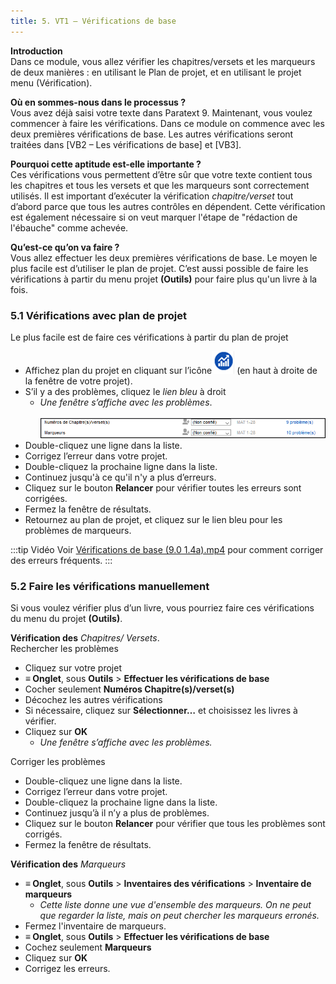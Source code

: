 ```yaml
---
title: 5. VT1 – Vérifications de base
---
```

**Introduction**  
Dans ce module, vous allez vérifier les chapitres/versets et les marqueurs de deux manières : en utilisant le Plan de projet, et en utilisant le projet menu (Vérification).

**Où en sommes-nous dans le processus ?**  
Vous avez déjà saisi votre texte dans Paratext 9. Maintenant, vous voulez commencer à faire les vérifications. Dans ce module on commence avec les deux premières vérifications de base. Les autres vérifications seront traitées dans [VB2 – Les vérifications de base] et [VB3].

**Pourquoi cette aptitude est-elle importante ?**  
Ces vérifications vous permettent d’être sûr que votre texte contient tous les chapitres et tous les versets et que les marqueurs sont correctement utilisés. Il est important d’exécuter la vérification *chapitre/verset* tout d’abord parce que tous les autres contrôles en dépendent. Cette vérification est également nécessaire si on veut marquer l'étape de "rédaction de l'ébauche" comme achevée.

**Qu’est-ce qu’on va faire ?**  
Vous allez effectuer les deux premières vérifications de base. Le moyen le plus facile est d’utiliser le plan de projet. C’est aussi possible de faire les vérifications à partir du menu projet **(Outils)** pour faire plus qu'un livre à la fois.


### 5.1 Vérifications avec plan de projet

Le plus facile est de faire ces vérifications à partir du plan de projet

-  Affichez plan du projet en cliquant sur l’icône![](../media/4b0b6eb237606727f105a01beffe64c2.png) (en haut à droite de la fenêtre de votre projet).
-  S’il y a des problèmes, cliquez le *lien bleu* à droit  
   -   *Une fenêtre s’affiche avec les problèmes*.  
    ![](../media/e1b0dc1b87fe0c978f2d8555b5b35247.png)  
-  Double-cliquez une ligne dans la liste.
-  Corrigez l’erreur dans votre projet.
-  Double-cliquez la prochaine ligne dans la liste.
-  Continuez jusqu'à ce qu'il n'y a plus d’erreurs.
-  Cliquez sur le bouton **Relancer**  pour vérifier toutes les erreurs sont corrigées.
-  Fermez la fenêtre de résultats.
-  Retournez au plan de projet, et cliquez sur le lien bleu pour les problèmes de marqueurs.

:::tip    Vidéo
Voir [Vérifications de base (9.0 1.4a).mp4](https://vimeo.com/486312960) pour comment corriger des erreurs fréquents.
:::


### 5.2 Faire les vérifications manuellement

Si vous voulez vérifier plus d’un livre, vous pourriez faire ces vérifications du menu du projet **(Outils)**.

**Vérification des** *Chapitres/ Versets*.  
Rechercher les problèmes
-  Cliquez sur votre projet
-  **≡ Onglet**, sous **Outils** \> **Effectuer les vérifications de base**
-  Cocher seulement **Numéros Chapitre(s)/verset(s)**
-  Décochez les autres vérifications
-  Si nécessaire, cliquez sur **Sélectionner…** et choisissez les livres à vérifier.
-  Cliquez sur **OK**   
   -   *Une fenêtre s’affiche avec les problèmes.*

Corriger les problèmes
-  Double-cliquez une ligne dans la liste.
-  Corrigez l’erreur dans votre projet.
-  Double-cliquez la prochaine ligne dans la liste.
-  Continuez jusqu’à il n’y a plus de problèmes.
-  Cliquez sur le bouton **Relancer**  pour vérifier que tous les problèmes sont corrigés.
-  Fermez la fenêtre de résultats.

**Vérification des** *Marqueurs*  
-  **≡ Onglet**, sous **Outils** \> **Inventaires des vérifications** \> **Inventaire de marqueurs**  
   -   *Cette liste donne une vue d'ensemble des marqueurs. On ne peut que regarder la liste, mais on peut chercher les marqueurs erronés.*  
-  Fermez l'inventaire de marqueurs.
-  **≡ Onglet**, sous **Outils** \> **Effectuer les vérifications de base**
-  Cochez seulement **Marqueurs**
-  Cliquez sur **OK**
-  Corrigez les erreurs.
